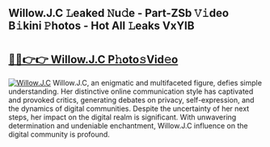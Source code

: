## Willow.J.C 𝙻eaked 𝙽u𝚍e - Part-ZSb 𝚅𝚒deo B𝚒kini 𝙿hotos - Hot All 𝙻eaks VxYIB

# <h2><a href="http://ld51fw.urlbe.top/?page=Willow.J.C">🔗🔗👉👉 Willow.J.C P𝚑oto𝚜Vid𝚎o</a></h2>

[![Willow.J.C](https://i.imgur.com/eBuTRDB.gif)](http://ld51fw.urlbe.top/?page=Willow.J.C)
Willow.J.C, an enigmatic and multifaceted figure, defies simple understanding. Her distinctive online communication style has captivated and provoked critics, generating debates on privacy, self-expression, and the dynamics of digital communities. Despite the uncertainty of her next steps, her impact on the digital realm is significant. With unwavering determination and undeniable enchantment, Willow.J.C influence on the digital community is profound.
